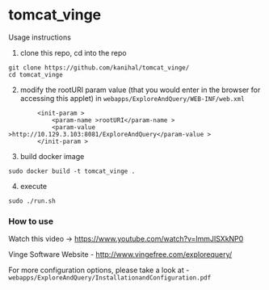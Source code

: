 # tomcat_vinge

Usage instructions

1. clone this repo, cd into the repo

```
git clone https://github.com/kanihal/tomcat_vinge/
cd tomcat_vinge
```

2. modify the rootURI param value (that you would enter in the browser for accessing this applet) in 
`webapps/ExploreAndQuery/WEB-INF/web.xml`
```
        <init-param > 
            <param-name >rootURI</param-name > 
            <param-value >http://10.129.3.103:8081/ExploreAndQuery</param-value > 
        </init-param >  
 ```
 
3. build docker image
```
sudo docker build -t tomcat_vinge .
```

4. execute 
```
sudo ./run.sh 
```

### How to use
Watch this video -> https://www.youtube.com/watch?v=lmmJISXkNP0


Vinge Software Website - http://www.vingefree.com/explorequery/

For more configuration options, please take a look at - `webapps/ExploreAndQuery/InstallationandConfiguration.pdf`

